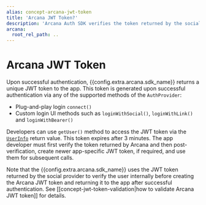 ```yaml
---
alias: concept-arcana-jwt-token
title: 'Arcana JWT Token?'
description: 'Arcana Auth SDK verifies the token returned by the social provider and then returns an Arcana JWT Token to the app. Learn more.'
arcana:
  root_rel_path: ..
---
```


# Arcana JWT Token

Upon successful authentication, {{config.extra.arcana.sdk_name}} returns a unique JWT token to the app. This token is generated upon successful authentication via any of the supported methods of the `AuthProvider`:

* Plug-and-play login `connect()` 
* Custom login UI methods such as `loginWithSocial()`, `loginWithLink()` and `loginWithBearer()`

Developers can use `getUser()` method to access the JWT token via the [`UserInfo`](https://authsdk-ref-guide.netlify.app/interfaces/userinfo) return value. This token expires after 3 minutes. The app developer must first verify the token returned by Arcana and then post-verification, create newer app-specific JWT token, if required, and use them for subsequent calls.

Note that the {{config.extra.arcana.sdk_name}} uses the JWT token returned by the social provider to verify the user internally before creating the Arcana JWT token and returning it to the app after successful authentication. See [[concept-jwt-token-validation|how to validate Arcana JWT token]] for details.